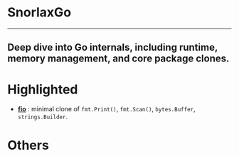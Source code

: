 # SnorlaxGo
---
Deep dive into Go internals, including runtime, memory management, and core package clones.
---

# **Highlighted**
- **[fio](https://github.com/labib0x0hunter/SnorlaxGo/tree/main/fio)** : minimal clone of `fmt.Print()`, `fmt.Scan()`, `bytes.Buffer`, `strings.Builder`.

# **Others**

